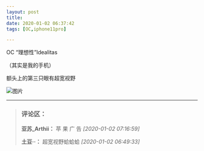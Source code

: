 ```yaml
---
layout: post
title: 
date: 2020-01-02 06:37:42
tags: [OC,iphone11pro]

---
```

OC “理想性”Idealitas

（其实是我的手机）

额头上的第三只眼有超宽视野


![图片](./img/ang4SjhuSGNnSGJJWkxCeHlCbWQrajlZMFFBa0xmS0ptUlJ1c0RJSHlDMkVQVHRDMWVLQkx3PT0.jpg)


---
> ### 评论区：
>**亚苏_Arthii：** 苹 果 广 告  *[2020-01-02 07:16:59]*
>
>**土豆··：** 超宽视野蛤蛤蛤  *[2020-01-02 06:49:33]*
>
>